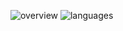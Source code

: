 ![overview](https://user-images.githubusercontent.com/52296323/190328316-0cdd052e-4dfd-4551-b674-d13b5b5549a1.svg)
![languages](https://user-images.githubusercontent.com/52296323/190328346-8d5ee8bf-7e9a-46bd-aafa-b0e42d9d72b2.svg)
